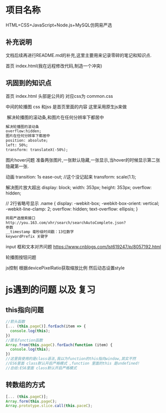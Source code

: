 # 项目名称
  HTML+CSS+JavaScript+Node.js+MySQL仿网易严选

## 补充说明
  文档后续再进行README.md的补充,这里主要用来记录零碎的笔记和知识点.

首页 index.html(我在远程修改代码,制造一个冲突)

## 巩固到的知识点
首页 index.html
​头部是公共的 对应css为 common.css

​中间的轮播图 css 和jss 是首页里面的内容 这里采用原生js来做

​	解决轮播图的滚动条,和图片在任何分辨率下都居中

```html
解决轮播图的滚动条
overflow:hidden;
图片在任何分辨率下都居中
position: absolute;
left: 50%;
transform: translateX(-50%);
```

图片hover问题
准备两张图片,一张默认隐藏,一张显示,当hover的时候显示第二张隐藏第一张.

动画
transition: 1s ease-out; //这个没记起来
transform:  scale(1.1); 

解决图片放大超出
display: block;
width: 353px;
height: 353px;
overflow: hidden;

// 2行省略号显示
.name {
  display: -webkit-box;
  -webkit-box-orient: vertical;
  -webkit-line-clamp: 2;
  overflow: hidden;
  text-overflow: ellipsis;
}

```txt
网易严选搜索接口
http://you.163.com/xhr/search/searchAutoComplete.json?
参数
__timestamp 毫秒级时间戳：13位数字
keywordPrefix 关键字
```

input 框和文本对齐问题
https://www.cnblogs.com/lst619247/p/8057192.html

​轮播图按钮问题

​js控制 根据devicePixelRatio获取缩放比例 然后动态设置style


# js遇到的问题 以及 复习
## this指向问题
```javascript
//箭头函数
[... (this.pageC)].forEach(item => {
  console.log(this);
})
//匿名function函数
Array.from(this.pageC).forEach(function (item) {
  console.log(this);
})
//这里我使用的是class语法,我以为function的this指向window,其实不然
//ES6里面 class默认开启严格模式 ,function 里面的this 是undefined!
//总结:ES6里面 class默认开启严格模式
````
## 转数组的方式
```javascript
[... (this.pageC)];
Array.form(this.pageC);
Array.prototype.slice.call(this.paceC);
```

